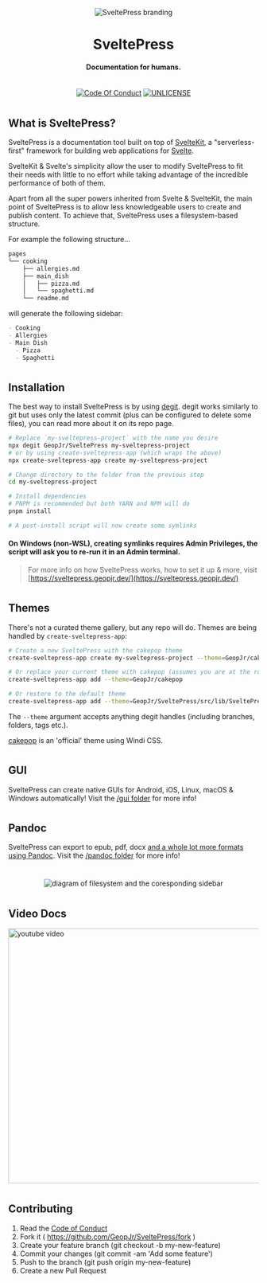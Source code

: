 <p align="center">
  <img alt="SveltePress branding" src="https://i.imgur.com/k0MgzIl.png">
</p>
<h1 align="center">SveltePress</h1>
<h4 align="center">Documentation for humans.</h4>
<p align="center">
  <br />
    <a href="https://github.com/GeopJr/SveltePress/blob/main/CODE_OF_CONDUCT.md"><img src="https://img.shields.io/badge/Contributor%20Covenant-v2.0%20adopted-ff3e00.svg?style=for-the-badge&labelColor=ffd0bf" alt="Code Of Conduct" /></a>
    <a href="https://github.com/GeopJr/SveltePress/blob/main/UNLICENSE"><img src="https://img.shields.io/badge/LICENSE-UNLICENSE-ff3e00.svg?style=for-the-badge&labelColor=ffd0bf" alt="UNLICENSE" /></a>
</p>

#

## What is SveltePress?

SveltePress is a documentation tool built on top of [SvelteKit](https://kit.svelte.dev/), a "serverless-first" framework for building web applications for [Svelte](https://svelte.dev/).

SvelteKit & Svelte's simplicity allow the user to modify SveltePress to fit their needs with little to no effort while taking advantage of the incredible performance of both of them.

Apart from all the super powers inherited from Svelte & SvelteKit, the main point of SveltePress is to allow less knowledgeable users to create and publish content. To achieve that, SveltePress uses a filesystem-based structure.

For example the following structure...

```bash
pages
└── cooking
    ├── allergies.md
    ├── main_dish
    │   ├── pizza.md
    │   └── spaghetti.md
    └── readme.md
```

will generate the following sidebar:

```md
- Cooking
- Allergies
- Main Dish
  - Pizza
  - Spaghetti
```

#

## Installation

The best way to install SveltePress is by using [degit](https://github.com/Rich-Harris/degit). degit works similarly to git but uses only the latest commit (plus can be configured to delete some files), you can read more about it on its repo page.

```bash
# Replace `my-sveltepress-project` with the name you desire
npx degit GeopJr/SveltePress my-sveltepress-project
# or by using create-sveltepress-app (which wraps the above)
npx create-sveltepress-app create my-sveltepress-project

# Change directory to the folder from the previous step
cd my-sveltepress-project

# Install dependencies
# PNPM is recommended but both YARN and NPM will do
pnpm install

# A post-install script will now create some symlinks
```

#### On Windows (non-WSL), creating symlinks requires Admin Privileges, the script will ask you to re-run it in an Admin terminal.

> For more info on how SveltePress works, how to set it up & more, visit [https://sveltepress.geopjr.dev/](https://sveltepress.geopjr.dev/)

#

## Themes

There's not a curated theme gallery, but any repo will do.
Themes are being handled by `create-sveltepress-app`:

```bash
# Create a new SveltePress with the cakepop theme
create-sveltepress-app create my-sveltepress-project --theme=GeopJr/cakepop

# Or replace your current theme with cakepop (assumes you are at the root of your Sveltepress project)
create-sveltepress-app add --theme=GeopJr/cakepop

# Or restore to the default theme
create-sveltepress-app add --theme=GeopJr/SveltePress/src/lib/SveltePress/theme/
```

The `--theme` argument accepts anything degit handles (including branches, folders, tags etc.).

[cakepop](https://github.com/GeopJr/cakepop) is an 'official' theme using Windi CSS.

#

## GUI

SveltePress can create native GUIs for Android, iOS, Linux, macOS & Windows automatically! Visit the [/gui folder](https://github.com/GeopJr/SveltePress/tree/main/gui) for more info!

#

## Pandoc

SveltePress can export to epub, pdf, docx [and a whole lot more formats using Pandoc](https://pandoc.org/). Visit the [/pandoc folder](https://github.com/GeopJr/SveltePress/tree/main/pandoc) for more info!

#

<p align="center">
    <img alt="diagram of filesystem and the coresponding sidebar" src="https://i.imgur.com/nD87FA2.png">
</p>

#

## Video Docs

<a href="https://www.youtube.com/watch?v=P23AeugwIFo&list=PLahj1xcdBwiHRLLS3ZPUoPLVNz6Fh3SnH">
  <img width="512" alt="youtube video" src="https://img.youtube.com/vi/P23AeugwIFo/maxresdefault.jpg" />
</a>

#

## Contributing

1. Read the [Code of Conduct](https://github.com/GeopJr/SveltePress/blob/main/CODE_OF_CONDUCT.md)
2. Fork it ( https://github.com/GeopJr/SveltePress/fork )
3. Create your feature branch (git checkout -b my-new-feature)
4. Commit your changes (git commit -am 'Add some feature')
5. Push to the branch (git push origin my-new-feature)
6. Create a new Pull Request

